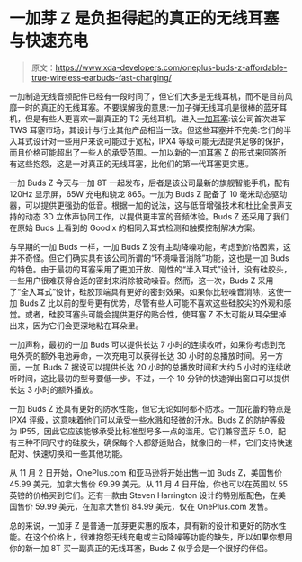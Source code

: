 # 一加芽 Z 是负担得起的真正的无线耳塞与快速充电

> 原文：<https://www.xda-developers.com/oneplus-buds-z-affordable-true-wireless-earbuds-fast-charging/>

一加制造无线音频配件已经有一段时间了，但它们大多是无线耳机，而不是目前风靡一时的真正的无线耳塞。不要误解我的意思:一加子弹无线耳机是很棒的蓝牙耳机，但是有些人更喜欢一副真正的 T2 无线耳机。进入[一加耳塞](https://www.xda-developers.com/oneplus-buds-tws-earbuds-launch-30-hour-battery-life/):该公司首次进军 TWS 耳塞市场，其设计与行业其他产品相当一致。但这些耳塞并不完美:它们的半入耳式设计对一些用户来说可能过于宽松，IPX4 等级可能无法提供足够的保护，而且价格可能超出了一些人的承受范围。一加以新的一加耳塞 Z 的形式来回答所有这些抱怨，这是一对真正的无线耳塞，比他们的第一代耳塞更实惠。

一加 Buds Z 今天与一加 8T 一起发布，后者是该公司最新的旗舰智能手机，配有 120Hz 显示屏，65W 充电和骁龙 865。一加为 Buds Z 配备了 10 毫米动态驱动器，可以提供更强劲的低音。根据一加的说法，这与低音增强技术和杜比全景声支持的动态 3D 立体声协同工作，以提供更丰富的音频体验。Buds Z 还采用了我们在原始 Buds 上看到的 Goodix 的相同入耳式检测和触摸控制解决方案。

与早期的一加 Buds 一样，一加 Buds Z 没有主动降噪功能，考虑到价格因素，这并不奇怪。但它们确实具有该公司所谓的“环境噪音消除”功能，这也是一加 Buds 的特色。由于最初的耳塞采用了更加开放、刚性的“半入耳式”设计，没有硅胶头，一些用户很难获得合适的密封来消除被动噪音。然而，这一次，Buds Z 采用了“全入耳式”设计，硅胶顶端具有更好的密封效果。如果你比较噪音消除，这使一加 Buds Z 比以前的型号更有优势，尽管有些人可能不喜欢这些硅胶尖的外观和感觉。或者，硅胶耳塞头可能会提供更好的贴合性，使耳塞 Z 不太可能从耳朵里掉出来，因为它们会更深地粘在耳朵里。

一加声称，最初的一加 Buds 可以提供长达 7 小时的连续收听，如果你考虑到充电外壳的额外电池寿命，一次充电可以获得长达 30 小时的总播放时间。另一方面，一加 Buds Z 据说可以提供长达 20 小时的总播放时间和大约 5 小时的连续收听时间，这比最初的型号要低一步。不过，一个 10 分钟的快速弹出窗口可以提供长达 3 小时的额外播放。

一加 Buds Z 还具有更好的防水性能，但它无论如何都不防水。一加花蕾的特点是 IPX4 评级，这意味着他们可以承受一些水溅和轻微的汗水。Buds Z 的防护等级为 IP55，因此它应该能够承受比标准型号多一点的滥用。它们兼容蓝牙 5.0，配有三种不同尺寸的硅胶头，确保每个人都舒适贴合，就像旧的一样，它们支持快速配对、快速切换和一些其他功能。

从 11 月 2 日开始，OnePlus.com 和亚马逊将开始出售一加 Buds Z，美国售价 45.99 美元，加拿大售价 69.99 美元。从 11 月 4 日开始，你也可以在英国以 55 英镑的价格买到它们。还有一款由 Steven Harrington 设计的特别版配色，在美国售价 59.99 美元，在加拿大售价 84.99 美元，仅在 OnePlus.com 发售。

总的来说，一加芽 Z 是普通一加芽更实惠的版本，具有新的设计和更好的防水性能。在这个价格上，很难抱怨无线充电或主动降噪等功能的缺失，所以如果你想用你的新一加 8T 买一副真正的无线耳塞，Buds Z 似乎会是一个很好的伴侣。